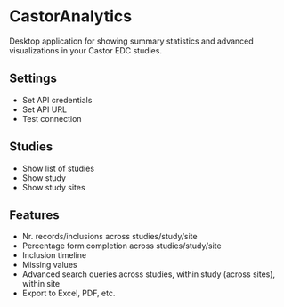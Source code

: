 # CastorAnalytics
Desktop application for showing summary statistics and advanced visualizations in your Castor EDC studies.

## Settings
- Set API credentials
- Set API URL
- Test connection

## Studies
- Show list of studies
- Show study
- Show study sites

## Features
- Nr. records/inclusions across studies/study/site
- Percentage form completion across studies/study/site
- Inclusion timeline
- Missing values
- Advanced search queries across studies, within study (across sites), within site
- Export to Excel, PDF, etc.